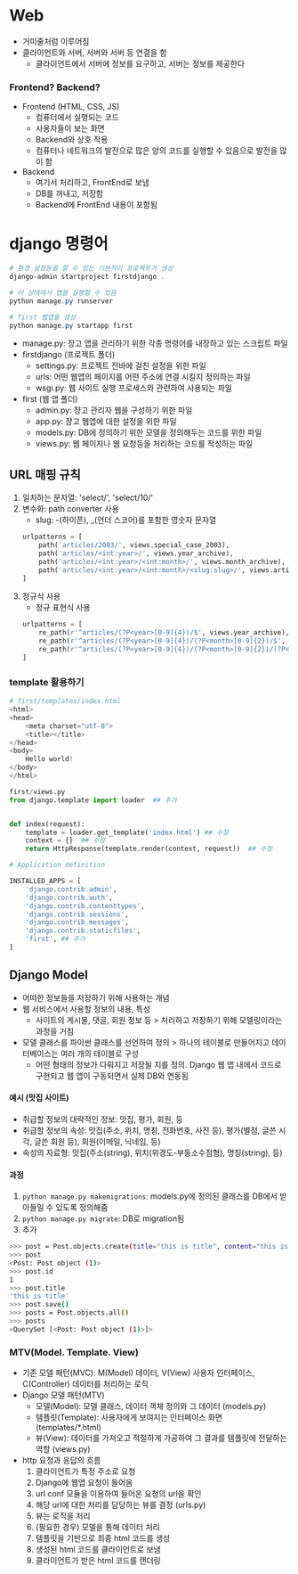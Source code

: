 # Web
- 거미줄처럼 이루어짐
- 클라이언트와 서버, 서버와 서버 등 연결을 함
    - 클라이언트에서 서버에 정보를 요구하고, 서버는 정보를 제공한다

### Frontend? Backend?
- Frontend (HTML, CSS, JS)
    - 컴퓨터에서 실행되는 코드
    - 사용자들이 보는 화면
    - Backend와 상호 작용 
    - 컴퓨터나 네트워크의 발전으로 많은 양의 코드를 실행할 수 있음으로 발전을 많이 함
- Backend
    - 여기서 처리하고, FrontEnd로 보냄
    - DB를 꺼내고, 저장함
    - Backend에 FrontEnd 내용이 포함됨


# django 명령어
```powershell
# 환경 설정등을 할 수 있는 기본적이 프로젝트가 생성
django-admin startproject firstdjango .

# 이 상태에서 앱을 실행할 수 있음
python manage.py runserver

# first 웹앱을 생성
python manage.py startapp first
```

- manage.py: 쟝고 앱을 관리하기 위한 각종 명령어를 내장하고 있는 스크립트 파일
- firstdjango (프로젝트 폴더)
    - settings.py: 프로젝트 전바에 걸친 설정을 위한 파일
    - urls: 어떤 웹앱의 페이지를 어떤 주소에 연결 시킬지 정의하는 파일
    - wsgi.py: 웹 사이트 실행 프로세스와 관련하여 사용되는 파일
- first (웹 앱 폴더)
    - admin.py: 쟝고 관리자 웹을 구성하기 위한 파일
    - app.py: 쟝고 웹앱에 대한 설정을 위한 파일
    - models.py: DB에 정의하기 위한 모델을 정의해두는 코드를 위한 파일
    - views.py: 웹 페이지나 웹 요청등을 처리하는 코드를 작성하는 파일

## URL 매핑 규칙
1. 일치하는 문자열: 'select/', 'select/10/'
1. 변수화: path converter 사용
    - slug: -(하이픈), _(언더 스코어)를 포함한 영숫자 문자열
    ```py
    urlpatterns = [
        path('articles/2003/', views.special_case_2003),
        path('articles/<int:year>/', views.year_archive),
        path('articles/<int:year>/<int:month>/', views.month_archive),
        path('articles/<int:year>/<int:month>/<slug:slug>/', views.article_detail),
    ]
    ```
1. 정규식 사용
    - 정규 표현식 사용
    ```py
    urlpatterns = [
        re_path(r'^articles/(?P<year>[0-9]{4})/$', views.year_archive),
        re_path(r'^articles/(?P<year>[0-9]{4})/(?P<month>[0-9]{2})/$', views.month_archive),
        re_path(r'^articles/(?P<year>[0-9]{4})/(?P<month>[0-9]{2})/(?P<slug>[\w-]+)/$', views.article_detail),
    ]
    ```

### template 활용하기
``` py
# first/templates/index.html
<html>
<head>
    <meta charset="utf-8">
    <title></title>
</head>
<body>
    Hello world!
</body>
</html>
```

```py 
first/views.py
from django.template import loader  ## 추가


def index(request):
    template = loader.get_template('index.html') ## 수정
    context = {}  ## 수정
    return HttpResponse(template.render(context, request))  ## 수정
```

```py
# Application definition

INSTALLED_APPS = [
    'django.contrib.admin',
    'django.contrib.auth',
    'django.contrib.contenttypes',
    'django.contrib.sessions',
    'django.contrib.messages',
    'django.contrib.staticfiles',
    'first', ## 추가
]
```

## Django Model
- 어떠한 정보들을 저장하기 위해 사용하는 개념
- 웹 서비스에서 사용할 정보의 내용, 특성 
    - 사이트의 게시물, 댓글, 회원 정보 등 > 처리하고 저장하기 위해 모델링이라는 과정을 거침
- 모델 클래스를 파이썬 클래스를 선언하여 정의 > 하나의 테이블로 만들어지고 데이터베이스는 여러 개의 테이블로 구성
    - 어떤 형태의 정보가 다뤄지고 저장될 지를 정의. Django 웹 앱 내에서 코드로 구현되고 웹 앱이 구동되면서 실제 DB와 연동됨


#### 예시 (맛집 사이트)
- 취급할 정보의 대략적인 정보: 맛집, 평가, 회원, 등
- 취급할 정보의 속성: 맛집(주소, 위치, 명칭, 전화번호, 사진 등), 평가(별점, 글쓴 시각, 글쓴 회원 등), 회원(이메일, 닉네임, 등)
- 속성의 자료형: 맛집(주소(string), 위치(위경도-부동소수점형), 명칭(string), 등)

#### 과정
1. `python manage.py makemigrations`: models.py에 정의된 클래스를 DB에서 받아들일 수 있도록 정의해줌
1. `python manage.py migrate`: DB로 migration됨
1. 추가
```bash
>>> post = Post.objects.create(title="this is title", content="this is content")
>>> post
<Post: Post object (1)>
>>> post.id
1
>>> post.title
'this is title'
>>> post.save()
>>> posts = Post.objects.all()
>>> posts
<QuerySet [<Post: Post object (1)>]>
```

### MTV(Model. Template. View)
- 기존 모델 패턴(MVC): M(Model) 데이터, V(View) 사용자 인터페이스, C(Controller) 데이터를 처리하는 로직
- Django 모델 패턴(MTV)
    - 모델(Model): 모델 클래스, 데이터 객체 정의와 그 데이터 (models.py)
    - 템플릿(Template): 사용자에게 보여지는 인터페이스 화면 (templates/*.html)
    - 뷰(View): 데이터를 가져오고 적절하게 가공하여 그 결과를 템플릿에 전달하는 역할 (views.py)
- http 요청과 응답의 흐름
    1. 클라이언트가 특정 주소로 요청
    1. Django에 웹앱 요청이 들어옴
    1. url conf 모듈을 이용하여 들어온 요청의 url을 확인
    1. 해당 url에 대한 처리를 담당하는 뷰를 결정 (urls.py)
    1. 뷰는 로직을 처리 
    1. (필요한 경우) 모델을 통해 데이터 처리
    1. 템플릿을 기반으로 최종 html 코드를 생성
    1. 생성된 html 코드를 클라이언트로 보냄
    1. 클라이언트가 받은 html 코드를 랜더링
